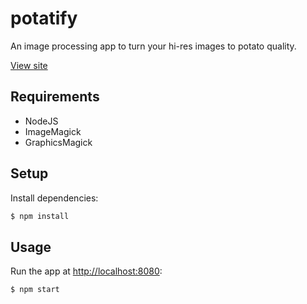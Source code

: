 # potatify

An image processing app to turn your hi-res images to potato quality.

[View site](http://potatify.herokuapp.com/)

## Requirements

+ NodeJS
+ ImageMagick
+ GraphicsMagick

## Setup

Install dependencies:

```sh
$ npm install
```

## Usage

Run the app at [http://localhost:8080](http://localhost:8080):

```sh
$ npm start
```
